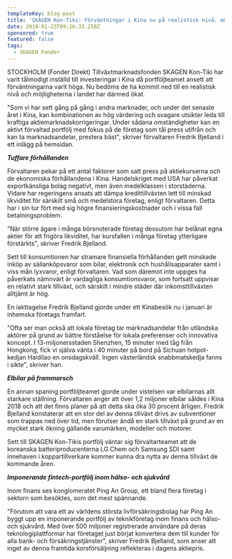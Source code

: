 ```yaml
---
templateKey: blog-post
title: 'SKAGEN Kon-Tiki: Förväntningar i Kina nu på realistisk nivå, möjligheter ökat'
date: 2019-01-23T09:26:33.258Z
sponsored: true
featured: false
tags:
  - SKAGEN Fonder
---
```

STOCKHOLM (Fonder Direkt) Tillväxtmarknadsfonden SKAGEN Kon-Tiki har varit tålmodigt inställd till investeringar i Kina då portföljteamet ansett att förväntningarna varit höga. Nu bedöms de ha kommit ned till en realistisk nivå och möjligheterna i landet har därmed ökat.



"Som vi har sett gång på gång i andra marknader, och under det senaste året i Kina, kan kombinationen av hög värdering och svagare utsikter leda till kraftiga aktiemarknadskorrigeringar. Under sådana omständigheter kan en aktivt förvaltad portfölj med fokus på de företag som tål press utifrån och kan ta marknadsandelar, prestera bäst", skriver förvaltaren Fredrik Bjelland i ett inlägg på hemsidan.



_**Tuffare förhållanden**_



Förvaltaren pekar på ett antal faktorer som satt press på aktiekurserna och de ekonomiska förhållandena i Kina. Handelskriget med USA har påverkat exportkänsliga bolag negativt, men även medelklassen i storstäderna. Vidare har regeringens ansats att dämpa kredittillväxten lett till minskad likviditet för särskilt små och medelstora företag, enligt förvaltaren. Detta har i sin tur fört med sig högre finansieringskostnader och i vissa fall betalningsproblem.



"När större ägare i många börsnoterade företag dessutom har belånat egna aktier för att frigöra likviditet, har kursfallen i många företag ytterligare förstärkts", skriver Fredrik Bjelland.



Sett till konsumtionen har stramare finansiella förhållanden gett minskade inköp av sällanköpsvaror som bilar, elektronik och hushållsapparater samt i viss mån lyxvaror, enligt förvaltaren. Vad som däremot inte uppges ha påverkats nämnvärt är vardagliga konsumtionsvaror, som fortsatt uppvisar en relativt stark tillväxt, och särskilt i mindre städer där inkomsttillväxten alltjämt är hög.



En iakttagelse Fredrik Bjelland gjorde under ett Kinabesök nu i januari är inhemska företags framfart.



"Ofta ser man också att lokala företag tar marknadsandelar från utländska aktörer på grund av bättre förståelse för lokala preferenser och innovativa koncept. I 13-miljonersstaden Shenzhen, 15 minuter med tåg från Hongkong, fick vi själva vänta i 40 minuter på bord på Sichuan hotpot-kedjan Haidilao en onsdagskväll. Ingen västerländsk snabbmatskedja fanns i sikte", skriver han.



_**Elbilar på frammarsch**_



En annan spaning portföljteamet gjorde under vistelsen var elbilarnas allt starkare ställning. Förvaltaren anger att över 1,2 miljoner elbilar såldes i Kina 2018 och att det finns planer på att detta ska öka 30 procent årligen. Fredrik Bjelland konstaterar att en stor del av denna tillväxt drivs av subventioner som trappas ned över tid, men förutser ändå en stark tillväxt på grund av en mycket stark ökning gällande varumärken, modeller och motorer.



Sett till SKAGEN Kon-Tikis portfölj väntar sig förvaltarteamet att de koreanska batteriproducenterna LG Chem och Samsung SDI samt innehaven i koppartillverkare kommer kunna dra nytta av denna tillväxt de kommande åren.



_**Imponerande fintech-portfölj inom hälso- och sjukvård**_



Inom finans ses konglomeratet Ping An Group, ett bland flera företag i sektorn som besöktes, som det mest spännande.



"Förutom att vara ett av världens största livförsäkringsbolag har Ping An byggt upp en imponerande portfölj av teknikföretag inom finans och hälso- och sjukvård. Med över 500 miljoner registrerade användare på deras teknologiplattformar har företaget just börjat konvertera dem till kunder för alla bank- och försäkringstjänster", skriver Fredrik Bjelland, som anser att inget av denna framtida korsförsäljning reflekteras i dagens aktiepris.
